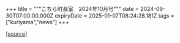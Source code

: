 +++
title = """こちら町長室　2024年10月号"""
date = 2024-09-30T07:00:00.000Z
expiryDate = 2025-01-07T08:24:28.181Z
tags = ["kuriyama","news"]
+++


[[source]](https://www.town.kuriyama.hokkaido.jp/site/mayor/28931.html)
